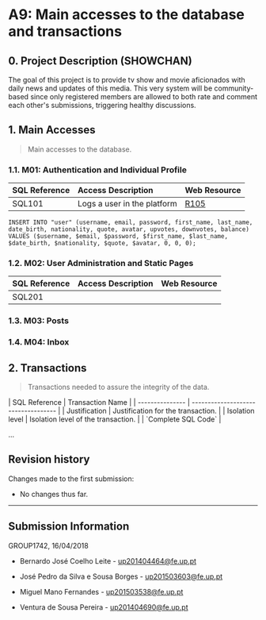 # A9: Main accesses to the database and transactions

## 0\. Project Description (SHOWCHAN)

The goal of this project is to provide tv show and movie aficionados with daily news and updates of this media. This very system will be community-based since only registered members are allowed to both rate and comment each other's submissions, triggering healthy discussions.

## 1\. Main Accesses

> Main accesses to the database.

### 1.1. M01: Authentication and Individual Profile

| SQL Reference | Access Description          | Web Resource                                                                                                     |
|:------------- |:--------------------------- | ---------------------------------------------------------------------------------------------------------------- |
| SQL101        | Logs a user in the platform | [R105](https://github.com/zepedrob16/lbaw1742/blob/master/artefacts/artefact-7/artefact-7.md#r105-signup-action) |

```pgsql
INSERT INTO "user" (username, email, password, first_name, last_name, date_birth, nationality, quote, avatar, upvotes, downvotes, balance)
VALUES ($username, $email, $password, $first_name, $last_name, $date_birth, $nationality, $quote, $avatar, 0, 0, 0);
```

### 1.2. M02: User Administration and Static Pages

| SQL Reference | Access Description | Web Resource |
| ------------- | ------------------ | ------------ |
| SQL201        |                    |              |

### 1.3. M03: Posts

### 1.4. M04: Inbox

## 2\. Transactions

> Transactions needed to assure the integrity of the data.

| SQL Reference   | Transaction Name                    |
| \-\-\-\-\-\-\-\-\-\-\-\-\-\-\- | \-\-\-\-\-\-\-\-\-\-\-\-\-\-\-\-\-\-\-\-\-\-\-\-\-\-\-\-\-\-\-\-\-\-\- |
| Justification   | Justification for the transaction.  |
| Isolation level | Isolation level of the transaction. |
| \`Complete SQL Code\`                                   |

...

## Revision history

Changes made to the first submission:

- No changes thus far.

***

## Submission Information

GROUP1742, 16/04/2018

- Bernardo José Coelho Leite - [up201404464@fe.up.pt](mailto:up201404464@fe.up.pt)

- José Pedro da Silva e Sousa Borges - [up201503603@fe.up.pt](mailto:up201503603@fe.up.pt)

- Miguel Mano Fernandes - [up201503538@fe.up.pt](mailto:up201503538@fe.up.pt)

- Ventura de Sousa Pereira - [up201404690@fe.up.pt](mailto:up201404690@fe.up.pt)

